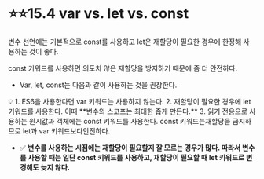 # **⭐⭐15.4 var vs. let vs. const**

변수 선언에는 기본적으로 const를 사용하고 let은 재할당이 필요한 경우에 한정해 사용하는 것이 좋다.

const 키워드를 사용하면 의도치 않은 재할당을 방지하기 때문에 좀 더 안전하다.

- Var, let, const는 다음과 같이 사용하는 것을 권장한다.

<aside>
💡 1. ES6을 사용한다면 var 키워드는 사용하지 않는다.
2. 재할당이 필요한 경우에 let 키워드를 사용한다. 이때 **변수의 스코프는 최대한 좁게 만든다.**
3. 읽기 전용으로 사용하는 원시값과 객체에는 const 키워드를 사용한다. const 키워드는재할당을 금지하므로 let과 var 키워드보다안전하다.

</aside>

- ✅ **변수를 사용하는 시점에는 재할당이 필요할지 잘 모르는 경우가 많다. 따라서 변수를 사용할 때는 일단 const 키워드를 사용하고, 재할당이 필요할 때 let 키워드로 변경해도 늦지 않다.**
